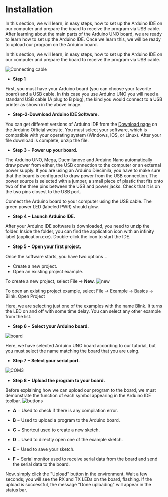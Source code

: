 
# Installation

In this section, we will learn, in easy steps, how to set up the Arduino IDE on our computer and prepare the board to receive the program via USB cable.
After learning about the main parts of the Arduino UNO board, we are ready to learn how to set up the Arduino IDE. Once we learn this, we will be ready to upload our program on the Arduino board.

In this section, we will learn, in easy steps, how to set up the Arduino IDE on our computer and prepare the board to receive the program via USB cable.

![Connecting cable](https://i.imgur.com/cR4oF9B.jpg)

- **Step 1**

First, you must have your Arduino board (you can choose your favorite board) and a USB cable. In this case you use Arduino UNO you will need a standard USB cable (A plug to B plug), the kind you would connect to a USB printer as shown in the above image.

- **Step-2-Download Arduino IDE Software.**

You can get different versions of Arduino IDE from the [Download page](https://www.arduino.cc/en/software) on the Arduino Official website. You must select your software, which is compatible with your operating system (Windows, IOS, or Linux). After your file download is complete, unzip the file.

- **Step 3 − Power up your board.**

The Arduino UNO, Mega, Duemilanove and Arduino Nano automatically draw power from either, the USB connection to the computer or an external power supply. If you are using an Arduino Diecimila, you have to make sure that the board is configured to draw power from the USB connection. The power source is selected with a jumper, a small piece of plastic that fits onto two of the three pins between the USB and power jacks. Check that it is on the two pins closest to the USB port.

Connect the Arduino board to your computer using the USB cable. The green power LED (labeled PWR) should glow.

- **Step 4 − Launch Arduino IDE.**

After your Arduino IDE software is downloaded, you need to unzip the folder. Inside the folder, you can find the application icon with an infinity label (application.exe). Double-click the icon to start the IDE.

- **Step 5 − Open your first project.**

Once the software starts, you have two options −

   -  Create a new project.
   -  Open an existing project example.

To create a new project, select File → **New.**
![new](https://i.imgur.com/5eF8pF6.png)

To open an existing project example, select File → Example → Basics → Blink.
Open Project

Here, we are selecting just one of the examples with the name Blink. It turns the LED on and off with some time delay. You can select any other example from the list.

- **Step 6 − Select your Arduino board.**

![board](https://i.imgur.com/knBebQy.png)

Here, we have selected Arduino UNO board according to our tutorial, but you must select the name matching the board that you are using.

- **Step 7 − Select your serial port.**

![COM3](https://i.imgur.com/KCYl8AF.png)

- **Step 8 − Upload the program to your board.**

Before explaining how we can upload our program to the board, we must demonstrate the function of each symbol appearing in the Arduino IDE toolbar.
![buttons](https://i.imgur.com/vX83OZ3.png)

- **A** − Used to check if there is any compilation error.

- **B** − Used to upload a program to the Arduino board.

- **C** − Shortcut used to create a new sketch.

- **D** − Used to directly open one of the example sketch.

- **E** − Used to save your sketch.

- **F** − Serial monitor used to receive serial data from the board and send the serial data to the board.

Now, simply click the "Upload" button in the environment. Wait a few seconds; you will see the RX and TX LEDs on the board, flashing. If the upload is successful, the message "Done uploading" will appear in the status bar.

